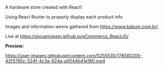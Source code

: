 A hardware store created with React! 

Using React Router to properly display each product info

Images and information weere gathered from https://www.kabum.com.br/

Live at https://giovannipepi.github.io/eCommerce_ReactJS/

<strong> Preview: </strong>

https://user-images.githubusercontent.com/5255535/178580205-42f3785c-524f-4c3a-924a-a0044b41e180.mp4

